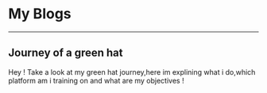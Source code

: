 # My Blogs

* * *

## Journey of a green hat 

Hey ! Take a look at my green hat journey,here im explining what i do,which platform am i training on and what are my objectives !


